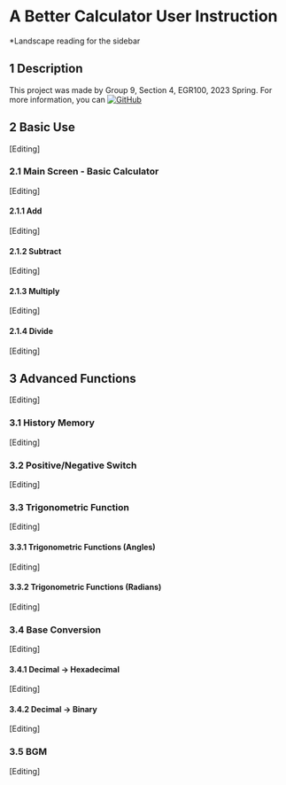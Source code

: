 # A Better Calculator User Instruction

*Landscape reading for the sidebar

## 1 Description

This project was made by Group 9, Section 4, EGR100, 2023 Spring.
For more information, you can <a href='https://github.com/ABCalculator'><img src="https://img.shields.io/badge/-Follow_Us_On_GitHub-222222?logo=GitHub&amp;logoColor=white" referrerpolicy="no-referrer" alt="GitHub"></a>

## 2 Basic Use

[Editing]

### 2.1 Main Screen - Basic Calculator

[Editing]

#### 2.1.1 Add

[Editing]

#### 2.1.2 Subtract

[Editing]

#### 2.1.3 Multiply

[Editing]

#### 2.1.4 Divide

[Editing]

## 3 Advanced Functions

[Editing]

### 3.1 History Memory

[Editing]

### 3.2 Positive/Negative Switch

[Editing]

### 3.3 Trigonometric Function

[Editing]

#### 3.3.1 Trigonometric Functions (Angles)

[Editing]

#### 3.3.2 Trigonometric Functions (Radians)

[Editing]

### 3.4 Base Conversion

[Editing]

#### 3.4.1 Decimal → Hexadecimal

[Editing]

#### 3.4.2 Decimal → Binary

[Editing]

### 3.5 BGM

[Editing]